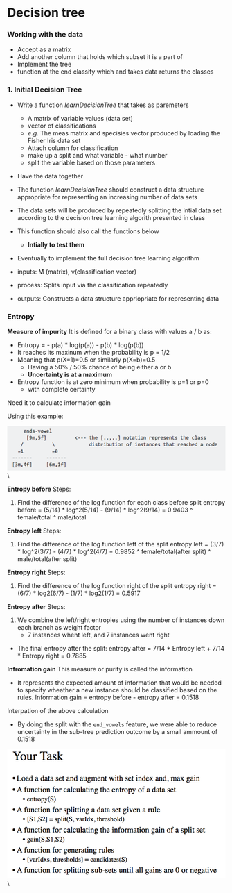 # Decision tree

### Working with the data
- Accept as a matrix
- Add another column that holds which subset it is a part of
- Implement the tree
- function at the end classify which and takes data returns the classes

### 1. Initial Decision Tree
- Write a function _learnDecisionTree_ that takes as paremeters
    - A matrix of variable values (data set)
    - vector of classifications
    - _e.g._ The meas matrix and specisies vector produced by loading the Fisher Iris data set
    - Attach column for classification
    - make up a split and what variable - what number
    - split the variable based on those parameters

- Have the data together


- The function _learnDecisionTree_ should construct a data structure appropriate for representing an increasing number of data sets
- The data sets will be produced by repeatedly splitting the intial data set according to the decision tree learning algorith presented in class
- This function should also call the functions below
    - **Intially to test them**
- Eventually to implement the full decision tree learning algorithm

- inputs:  M (matrix), v(classification vector)
- process: Splits input via the classification repeatedly
- outputs: Constructs a data structure appriopriate for representing data

### Entropy

**Measure of impurity**
It is defined for a binary class with values a / b as:
- Entropy = - p(a) * log(p(a)) - p(b) * log(p(b))
- It reaches its maxinum when the probability is p = 1/2
- Meaning that p(X=1)=0.5 or similarly p(X=b)=0.5
    - Having a 50% / 50% chance of being either a or b
    - **Uncertainty is at a maximum**
- Entropy function is at zero minimum when probability is p=1 or p=0
    - with complete certainty

Need it to calculate information gain

Using this example:

![entropy-example](../img/entropy-example.png)\

**Entropy before**
Steps:
1. Find the difference of the log function for each class before split
entropy before = (5/14) * log^2(5/14) - (9/14) * log^2(9/14) = 0.9403
                    ^ female/total        ^ male/total

**Entropy left**
Steps:
1. Find the difference of the log function left of the split
entropy left = (3/7) * log^2(3/7) - (4/7) * log^2(4/7) = 0.9852
                ^ female/total(after split)        ^ male/total(after split)

**Entropy right**
Steps:
1. Find the difference of the log function right of the split
entropy right = (6/7) * log2(6/7) - (1/7) * log2(1/7) = 0.5917

**Entropy after**
Steps:
1. We combine the left/right entropies using the number of instances down each branch as weight factor
    - 7 instances whent left, and 7 instances went right
- The final entropy after the split:
entropy after = 7/14 * Entropy left + 7/14 * Entropy right = 0.7885

**Infromation gain**
This measure or purity is called the information
- It represents the expected amount of information that would be needed to specify wheather a new instance should be classified based on the rules.
Information gain = entropy before - entropy after = 0.1518

Interpation of the above calculation
- By doing the split with the `end_vowels` feature, we were able to reduce uncertainty in the sub-tree prediction outcome by a small ammount of 0.1518

![your-task-from-lecture](../img/your-task-from-lecture.png)\

